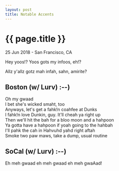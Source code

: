```yaml
---
layout: post
title: Notable Accents
---
```


{{ page.title }}
================

<p class="meta">25 Jun 2018 - San Francisco, CA</p>

Hey yoos!? Yoos gots my infoos, eh!?

Allz y'allz gotz mah infah, sahn, amirite?

## Boston (w/ Lurv) :--)
Oh my gwaad  
I bet she's wicked smaht, too  
Anyways, let's get a fahk!n coahfee at Dunks  
I fahk!n love Dunkin, guy. It'll cheah ya right up  
Then we'll hit the bah for a bloo moon and a hahpoon  
Ya gotta have a hahpoon if yoah going to the hahbah  
I'll pahk the cah in Hahvuhd yahd right aftah  
Smoke two paw maws, take a dump, usual routine  

## SoCal (w/ Lurv) :--)
Eh meh gwaad eh meh gwaad eh meh gwaAad!
